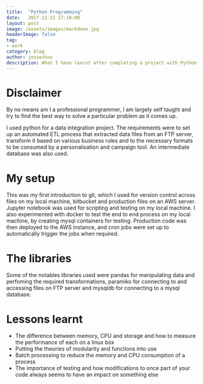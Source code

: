 ```yaml
---
title:  "Python Programming"
date:   2017-11-22 17:10:00
layout: post
image: /assets/images/markdown.jpg
headerImage: false
tag:
- work
category: blog
author: jessezhou
description: What I have learnt after completing a project with Python
---
```



# Disclaimer
By no means am I a professional programmer, I am largely self taught and try to find the best way to solve a particular problem as it comes up.

I used python for a data integration project. The requirements were to set up an automated ETL process that extracted data files from an FTP server, transform it based on various business rules and to the necessary formats to be consumed by a personalisation and campaign tool. An intermediate database was also used.

# My setup

This was my first introduction to git, which I used for version control across files on my local machine, bitbucket and production files on an AWS server. Jupyter notebook was used for scripting and testing on my local machine. I also experimented with docker to test the end to end process on my local machine, by creating mysql containers for testing. Production code was then deployed to the AWS instance, and cron jobs were set up to automatically trigger the jobs when required.

# The libraries

Some of the notables libraries used were pandas for manipulating data and perfoming the required transformations, paramiko for connecting to and accessing files on FTP server and mysqldb for connecting to a mysql database.

# Lessons learnt

* The difference between memory, CPU and storage and how to measure the performance of each on a linux box
* Putting the theories of modularity and functions into use
* Batch processing to reduce the memory and CPU consumption of a process
* The importance of testing and how modifications to once part of your code always seems to have an impact on something else
